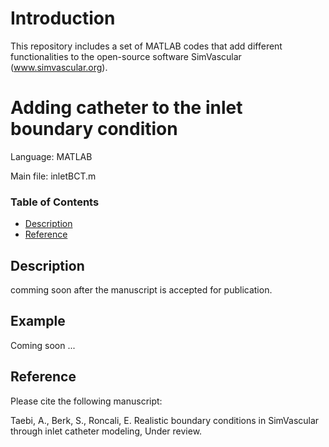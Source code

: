 # Introduction
 
This repository includes a set of MATLAB codes that add different functionalities to the open-source software SimVascular (www.simvascular.org). 

# Adding catheter to the inlet boundary condition
Language: MATLAB

Main file: inletBCT.m
### Table of Contents
* [Description](#description)
* [Reference](#reference)
## Description 
comming soon after the manuscript is accepted for publication.

## Example
Coming soon ...

## Reference
Please cite the following manuscript:

Taebi, A., Berk, S., Roncali, E. Realistic boundary conditions in SimVascular through inlet catheter modeling, Under review.
